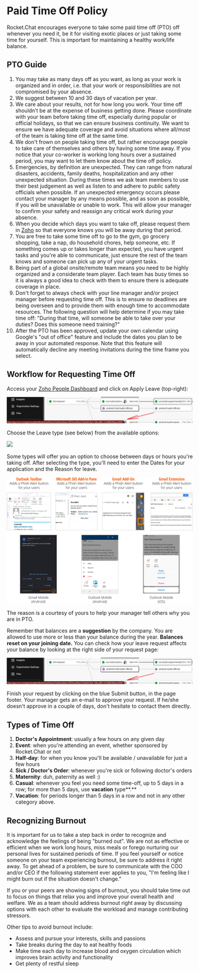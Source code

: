 # Paid Time Off Policy

Rocket.Chat encourages everyone to take some paid time off \(PTO\) off whenever you need it, be it for visiting exotic places or just taking some time for yourself. This is important for maintaining a healthy work/life balance.

## PTO Guide

1. You may take as many days off as you want, as long as your work is organized and in order, i.e. that your work or responsibilities are not compromised by your absence.
2. We suggest between 10 and 30 days of vacation per year.
3. We care about your results, not for how long you work. Your time off shouldn’t be at the expense of business getting done. Please coordinate with your team before taking time off, especially during popular or official holidays, so that we can ensure business continuity. We want to ensure we have adequate coverage and avoid situations where all/most of the team is taking time off at the same time.
4. We don't frown on people taking time off, but rather encourage people to take care of themselves and others by having some time away. If you notice that your co-worker is working long hours over a sustained period, you may want to let them know about the time off policy.
5. Emergencies, by definition are unexpected. They can range from natural disasters, accidents, family deaths, hospitalization and any other unexpected situation. During these times we ask team members to use their best judgement as well as listen to and adhere to public safety officials when possible. If an unexpected emergency occurs please contact your manager by any means possible, and as soon as possible, if you will be unavailable or unable to work. This will allow your manager to confirm your safety and reassign any critical work during your absence. 
6. When you decide which days you want to take off, please request them in [Zoho](https://people.zoho.com/rocketchat/zp#leavetracker/applyleave) so that everyone knows you will be away during that period.
7. You are free to take some time off to go to the gym, go grocery shopping, take a nap, do household chores, help someone, etc. If something comes up or takes longer than expected, you have urgent tasks and you're able to communicate, just ensure the rest of the team knows and someone can pick up any of your urgent tasks.
8. Being part of a global onsite/remote team means you need to be highly organized and a considerate team player. Each team has busy times so it is always a good idea to check with them to ensure there is adequate coverage in place.
9. Don't forget to always check with your line manager and/or project manager before requesting time off. This is to ensure no deadlines are being overseen and to provide them with enough time to accommodate resources. The following question will help determine if you may take time off: "During that time, will someone be able to take over your duties? Does this someone need training?"
10. After the PTO has been approved, update your own calendar using Google's "out of office" feature and include the dates you plan to be away in your automated response. Note that this feature will automatically decline any meeting invitations during the time frame you select.

## Workflow for Requesting Time Off

Access your [Zoho People Dashboard](https://people.zoho.com/rocketchat/zp#home/dashboard) and click on Apply Leave \(top-right\):

![](../../.gitbook/assets/image%20%283%29.png)

Choose the Leave type \(see below\) from the available options:

![](../../.gitbook/assets/image%20%284%29.png)

Some types will offer you an option to choose between days or hours you're taking off. After selecting the type, you'll need to enter the Dates for your application and the Reason for leave.

![](../../.gitbook/assets/image.png)

The reason is a courtesy of yours to help your manager tell others why you are in PTO.

Remember that balances are a **suggestion** by the company. You are allowed to use more or less than your balance during the year. **Balances reset on your joining date.** You can check how your leave request affects your balance by looking at the right side of your request page:

![](../../.gitbook/assets/image%20%281%29.png)

Finish your request by clicking on the blue Submit button, in the page footer. Your manager gets an e-mail to approve your request. If he/she doesn't approve in a couple of days, don't hesitate to contact them directly.

## Types of Time Off

1. **Doctor's Appointment**: usually a few hours on any given day
2. **Event**: when you're attending an event, whether sponsored by Rocket.Chat or not
3. **Half-day**: for when you know you'll be available / unavailable for just a few hours
4. **Sick / Doctor's Order**: whenever you're sick or following doctor's orders
5. **Maternity**: duh, paternity as well :\)
6. **Casual**: whenever you feel you need some time-off, up to 5 days in a row; for more than 5 days, use **vacation** type**.**
7. **Vacation**: for periods longer than 5 days in a row and not in any other category above.

## Recognizing Burnout

It is important for us to take a step back in order to recognize and acknowledge the feelings of being "burned out". We are not as effective or efficient when we work long hours, miss meals or forego nurturing our personal lives for sustained periods of time. If you feel yourself or notice someone on your team experiencing burnout, be sure to address it right away. To get ahead of a problem, be sure to communicate with the COO and/or CEO if the following statement ever applies to you, "I'm feeling like I might burn out if the situation doesn't change."

If you or your peers are showing signs of burnout, you should take time out to focus on things that relax you and improve your overall health and welfare. We as a team should address burnout right away by discussing options with each other to evaluate the workload and manage contributing stressors.

Other tips to avoid burnout include:

* Assess and pursue your interests, skills and passions
* Take breaks during the day to eat healthy foods
* Make time each day to increase blood and oxygen circulation which improves brain activity and functionality
* Get plenty of restful sleep

